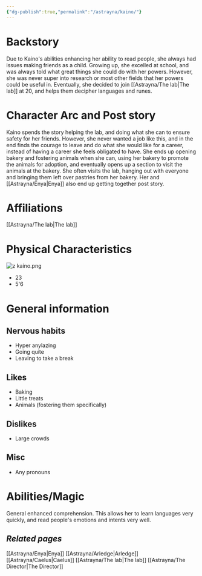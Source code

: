 ```yaml
---
{"dg-publish":true,"permalink":"/astrayna/kaino/"}
---
```


# Backstory
Due to Kaino's abilities enhancing her ability to read people, she always had issues making friends as a child. Growing up, she excelled at school, and was always told what great things she could do with her powers. However, she was never super into research or most other fields that her powers could be useful in. Eventually, she decided to join [[Astrayna/The lab\|The lab]] at 20, and helps them decipher languages and runes.
# Character Arc and Post story
Kaino spends the story helping the lab, and doing what she can to ensure safety for her friends. However, she never wanted a job like this, and in the end finds the courage to leave and do what she would like for a career, instead of having a career she feels obligated to have. She ends up opening bakery and fostering animals when she can, using her bakery to promote the animals for adoption, and eventually opens up a section to visit the animals at the bakery. She often visits the lab, hanging out with everyone and bringing them left over pastries from her bakery. Her and [[Astrayna/Enya\|Enya]] also end up getting together post story.
# Affiliations
[[Astrayna/The lab\|The lab]]
# Physical Characteristics
![z kaino.png](/img/user/Astrayna/z%20kaino.png)
- 23
- 5'6
# General information
## Nervous habits
- Hyper anylazing
- Going quite
- Leaving to take a break
## Likes
- Baking
- Little treats
- Animals (fostering them specifically)
## Dislikes
- Large crowds
## Misc
- Any pronouns
# Abilities/Magic
General enhanced comprehension. This allows her to learn languages very quickly, and read people's emotions and intents very well. 
## *Related pages*
[[Astrayna/Enya\|Enya]]
[[Astrayna/Arledge\|Arledge]]
[[Astrayna/Caelus\|Caelus]]
[[Astrayna/The lab\|The lab]]
[[Astrayna/The Director\|The Director]]
